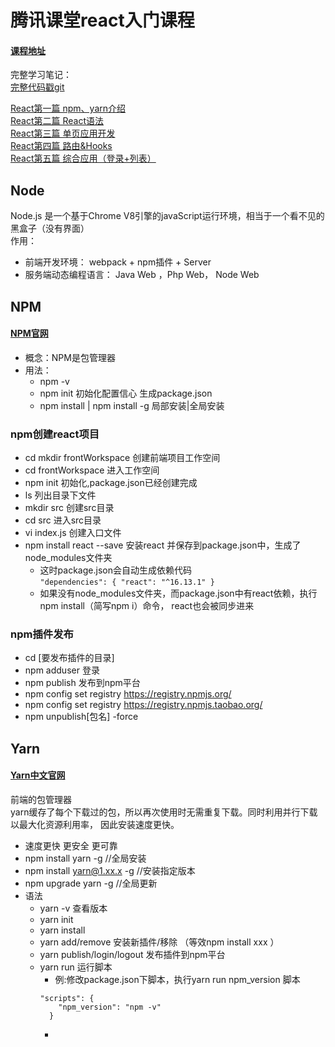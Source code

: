 # 腾讯课堂react入门课程
#### [课程地址](https://www.bilibili.com/video/BV1hE411c7L1?p=2)
完整学习笔记：    
[完整代码戳git](https://github.com/willShuhuan/react-quick)    

[React第一篇 npm、yarn介绍](https://juejin.im/post/5ec02d546fb9a0436a7c76d5)     
[React第二篇 React语法](https://juejin.im/post/5ec02dbe5188256d545feb24)     
[React第三篇 单页应用开发](https://juejin.im/post/5ec02eb95188256da20e806d)     
[React第四篇 路由&Hooks](https://juejin.im/post/5ec02f1af265da7ba65f90fb)     
[React第五篇 综合应用（登录+列表）](https://juejin.im/post/5ec030666fb9a0433a190fd4)

## Node
Node.js 是一个基于Chrome V8引擎的javaScript运行环境，相当于一个看不见的黑盒子（没有界面）    
作用：
- 前端开发环境： webpack + npm插件 + Server
- 服务端动态编程语言： Java Web ，Php Web， Node Web

## NPM 
#### [NPM官网](https://www.npmjs.com/)
- 概念：NPM是包管理器
- 用法：
  - npm -v 
  - npm init 初始化配置信心  生成package.json
  - npm install | npm install -g  局部安装|全局安装
  
### npm创建react项目  
- cd mkdir frontWorkspace 创建前端项目工作空间
- cd frontWorkspace 进入工作空间
- npm init 初始化,package.json已经创建完成
- ls 列出目录下文件
- mkdir src 创建src目录
- cd src  进入src目录
- vi index.js 创建入口文件
- npm install react --save  安装react 并保存到package.json中，生成了node_modules文件夹
  - 这时package.json会自动生成依赖代码   
  ``"dependencies": {
        "react": "^16.13.1"
      }
  ``
  - 如果没有node_modules文件夹，而package.json中有react依赖，执行npm install（简写npm i）命令，
  react也会被同步进来
  
### npm插件发布
- cd [要发布插件的目录]
- npm adduser 登录
- npm publish 发布到npm平台
- npm config set registry https://registry.npmjs.org/
- npm config set registry https://registry.npmjs.taobao.org/
- npm unpublish[包名] -force

## Yarn
#### [Yarn中文官网](https://yarn.bootcss.com)
前端的包管理器    
yarn缓存了每个下载过的包，所以再次使用时无需重复下载。同时利用并行下载以最大化资源利用率，
因此安装速度更快。


- 速度更快 更安全 更可靠
- npm install yarn -g  //全局安装
- npm install yarn@1.xx.x -g //安装指定版本
- npm upgrade yarn -g  //全局更新
- 语法
  - yarn -v 查看版本
  - yarn init
  - yarn install 
  - yarn add/remove 安装新插件/移除 （等效npm install xxx ）
  - yarn publish/login/logout  发布插件到npm平台
  - yarn run 运行脚本
    - 例:修改package.json下脚本，执行yarn run npm_version 脚本   
    ````
    "scripts": {
        "npm_version": "npm -v"
      }
    ````
    -

 